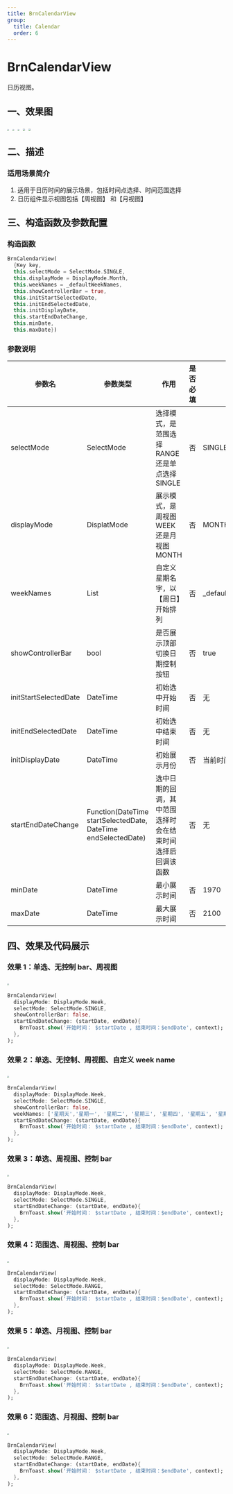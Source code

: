 ```yaml
---
title: BrnCalendarView
group:
  title: Calendar
  order: 6
---
```


# BrnCalendarView

日历视图。

## 一、效果图

<img src="./img/BrnCalendarViewIntro1.png" style="zoom: 25%;" />&nbsp;
<img src="./img/BrnCalendarViewIntro2.png" style="zoom: 25%;" />&nbsp;
<img src="./img/BrnCalendarViewIntro3.png" style="zoom: 25%;" />&nbsp;
<img src="./img/BrnCalendarViewIntro4.png" style="zoom:33%;" />&nbsp;
<img src="./img/BrnCalendarViewIntro5.png" style="zoom:33%;" />&nbsp;

## 二、描述

### 适用场景简介

1. 适用于日历时间的展示场景，包括时间点选择、时间范围选择
2. 日历组件显示视图包括【周视图】 和【月视图】

## 三、构造函数及参数配置

### 构造函数

```dart
BrnCalendarView(
  {Key key,
  this.selectMode = SelectMode.SINGLE,
  this.displayMode = DisplayMode.Month,
  this.weekNames = _defaultWeekNames,
  this.showControllerBar = true,
  this.initStartSelectedDate,
  this.initEndSelectedDate,
  this.initDisplayDate,
  this.startEndDateChange,
  this.minDate,
  this.maxDate})
```

### 参数说明

| **参数名**            | **参数类型**                                                   | **作用**                                                   | **是否必填** | **默认值**         |
| --------------------- | -------------------------------------------------------------- | ---------------------------------------------------------- | ------------ | ------------------ |
| selectMode            | SelectMode                                                     | 选择模式，是范围选择 RANGE 还是单点选择 SINGLE             | 否           | SINGLE             |
| displayMode           | DisplatMode                                                    | 展示模式，是周视图 WEEK 还是月视图 MONTH                   | 否           | MONTH              |
| weekNames             | List                                                           | 自定义星期名字，以【周日】开始排列                         | 否           | \_defaultWeekNames |
| showControllerBar     | bool                                                           | 是否展示顶部切换日期控制按钮                               | 否           | true               |
| initStartSelectedDate | DateTime                                                       | 初始选中开始时间                                           | 否           | 无                 |
| initEndSelectedDate   | DateTime                                                       | 初始选中结束时间                                           | 否           | 无                 |
| initDisplayDate       | DateTime                                                       | 初始展示月份                                               | 否           | 当前时间所在月份   |
| startEndDateChange    | Function(DateTime startSelectedDate, DateTime endSelectedDate) | 选中日期的回调，其中范围选择时会在结束时间选择后回调该函数 | 否           | 无                 |
| minDate               | DateTime                                                       | 最小展示时间                                               | 否           | 1970               |
| maxDate               | DateTime                                                       | 最大展示时间                                               | 否           | 2100               |

## 四、效果及代码展示

### 效果 1：单选、无控制 bar、周视图

<img src="./img/BrnCalendarViewDemo1.png" style="zoom:25%;" />&nbsp;

```dart
BrnCalendarView(
  displayMode: DisplayMode.Week,
  selectMode: SelectMode.SINGLE,
  showControllerBar: false,
  startEndDateChange: (startDate, endDate){
    BrnToast.show('开始时间： $startDate , 结束时间：$endDate', context);
  },
);
```

### 效果 2：单选、无控制、周视图、自定义 week name

<img src="./img/BrnCalendarViewDemo2.png" style="zoom:25%;" />&nbsp;

```dart
BrnCalendarView(
  displayMode: DisplayMode.Week,
  selectMode: SelectMode.SINGLE,
  showControllerBar: false,
  weekNames: ['星期天','星期一', '星期二', '星期三', '星期四', '星期五', '星期六'],
  startEndDateChange: (startDate, endDate){
    BrnToast.show('开始时间： $startDate , 结束时间：$endDate', context);
  },
);
```

### 效果 3：单选、周视图、控制 bar

<img src="./img/BrnCalendarViewDemo3.png" style="zoom:25%;" />&nbsp;

```dart
BrnCalendarView(
  displayMode: DisplayMode.Week,
  selectMode: SelectMode.SINGLE,
  startEndDateChange: (startDate, endDate){
    BrnToast.show('开始时间： $startDate , 结束时间：$endDate', context);
  },
);
```

### 效果 4：范围选、周视图、控制 bar

<img src="./img/BrnCalendarViewDemo4.png" style="zoom:25%;" />&nbsp;

```dart
BrnCalendarView(
  displayMode: DisplayMode.Week,
  selectMode: SelectMode.RANGE,
  startEndDateChange: (startDate, endDate){
    BrnToast.show('开始时间： $startDate , 结束时间：$endDate', context);
  },
);
```

### 效果 5：单选、月视图、控制 bar

<img src="./img/BrnCalendarViewDemo5.png" style="zoom:25%;" />&nbsp;

```dart
BrnCalendarView(
  displayMode: DisplayMode.Week,
  selectMode: SelectMode.RANGE,
  startEndDateChange: (startDate, endDate){
    BrnToast.show('开始时间： $startDate , 结束时间：$endDate', context);
  },
);
```

### 效果 6：范围选、月视图、控制 bar

<img src="./img/BrnCalendarViewDemo6.png" style="zoom: 25%;" />&nbsp;

```dart
BrnCalendarView(
  displayMode: DisplayMode.Week,
  selectMode: SelectMode.RANGE,
  startEndDateChange: (startDate, endDate){
    BrnToast.show('开始时间： $startDate , 结束时间：$endDate', context);
  },
);
```

